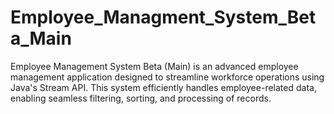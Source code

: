 # Employee_Managment_System_Beta_Main
Employee Management System Beta (Main) is an advanced employee management application designed to streamline workforce operations using Java's Stream API. This system efficiently handles employee-related data, enabling seamless filtering, sorting, and processing of records.
